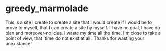 # greedy_marmolade
This is a site I create to create a site that I would create if I would be to prove to myself, that I can create a site by myself. I have no goal, I have no plan and moreover-no idea. I waste my time all the time. I'm close to take a point of view, that 'time do not exist at all'. Thanks for wasting your unexistance!
